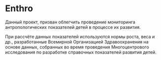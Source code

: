# Enthro
Данный проект, призван облегчить проведение мониторинга антропологических показателей детей в процессе их развития.

При рассчёте данных показателей используются нормы роста, веса и др., разработанные Всемирной Организацией Здравоохранения на основе данных, собранных во время проведения Многоцентрового исследования по разработке справочных показателей развития детей.
